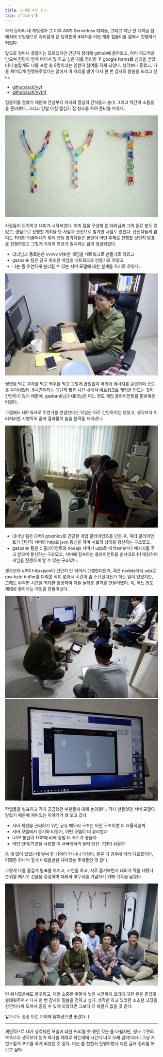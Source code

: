 ```yaml
---
title: 잉여톤 4회 후기
tags: ["diary"]
---
```


과거 동아리 내 게임잼과 그 이후 AWS Serverless 대회들, 그리고 지난 번 대리님 집에서의 코딩잼으로 자리잡게 된 잉여톤의 4회차를 이번 개롱 집들이를 겸해서 진행하게 되었다.

앞으로 얼마나 흥할지는 모르겠지만 간단히 정리해 github에 올려놨고, 여러 피드백을 받으며 간단히 언제 어디서 뭘 하고 싶은 지를 정리한 후 google forms로 신청을 받았더니 놀랍게도 나를 포함 총 9명이라는 인원이 참여를 하게 되었다. 생각보다 흥했고, 다들 재미있게 진행해주었다는 점에서 이 자리를 빌어 다시 한 번 감사의 말씀을 드리고 싶다.

- [github:lacti/yyt](https://github.com/lacti/yyt)
- [github:lacti/yyt/4](https://github.com/lacti/yyt/tree/master/4)

집들이를 겸했기 때문에 전날부터 아내와 열심히 간식들과 술(!) 그리고 약간의 소품들을 준비했다. 그리고 당일 아침 열심히 집 청소를 하여 준비를 마쳤다.

![YYT Wall](../images/20171029/yyt_4_1.jpg)

사람들이 도착하고 대회가 시작되었다. 이미 팀을 구성해 온 대리님과 그의 동료 분도 있었고, 랜덤으로 진행할 계획을 한 사람과 관전으로 참가한 사람도 있었다. 관전자들의 참여도 최대한 이끌어내기 위해 랜덤 참가자들은 본인이 어떤 주제로 진행할 것인지 발표를 진행하였고 그렇게 각자의 목표가 일치하는 팀이 생성되었다.

- 대리님과 동료분은 vvvvv 비슷한 게임을 네트워크로 만들기로 하였고
- gasbank 팀은 당구 비슷한 게임을 네트워크로 만들기로 하였고
- 나는 좀 유연하게 분리될 수 있는 서버 모델에 대한 설계를 하기로 하였다.

![gasbank on coding](../images/20171029/yyt_4_2.jpg)

냉면을 먹고 과자를 먹고 맥주를 먹고 그렇게 끊임없이 머리에 에너지를 공급하며 코드를 쏟아내었다. 6시간이라는 대단히 짧은 시간 내에서 네트워크로 게임을 만드는 것이 간단하지 않기 때문에, gasbank님과 대리님은 어느 정도 게임 클라이언트를 준비해온 터였다.

그럼에도 네트워크로 무언가를 연결한다는 작업은 아주 간단하지는 않았고, 생각보다 이러저러한 시행착오 끝에 결과물이 슬슬 윤곽을 드러냈다.

![coding harder](../images/20171029/yyt_4_3.jpg)

- 대리님 팀은 C#의 graphics로 간단한 게임 클라이언트를 만든 후, 여러 클라이언트가 간단히 서버와 http로 json 통신을 하며 서로의 상태를 갱신하는 구조였고,
- gasbank 팀은 c 클라이언트와 nodejs 서버가 udp로 매 frame마다 메시지를 주고 받으며 통신하는 구조였고, 서버에 접속하는 클라이언트를 순서대로 1:1 매칭하여 게임을 진행하게 할 수 있는 구조였다.

생각보다 c#의 http+json이 간단히 안 되어서 고생한다든가, 혹은 nodejs에서 udp로 raw byte buffer를 다뤄본 적이 없어서 시간이 좀 소요된다든가 하는 일이 있었지만, 그래도 부족한 시간을 최대한 활용하며 다들 놀라운 결과를 만들어냈다. 즉, 어느 정도 제대로 돌아가는 게임을 만들어냈다.

![presentation_1](../images/20171029/yyt_4_4.jpg)
![presentation_2](../images/20171029/yyt_4_5.jpg)

작업물을 발표하고 각자 궁금했던 부분들에 대해 논의했다. 각자 만들었던 서버 모델이 달랐기 때문에 재미있는 이야기가 꽤 오고 갔다.

- 서버 세션을 관리하기 위한 공유 메모리 구조는 어떤 구조이면 더 효율적일까
- 서버 모델에서 동기와 비동기, 어떤 모델이 더 유리할까
- UDP 통신이 TCP에 비해 정말 더 속도가 좋을까
- 어떤 언어/기반을 사용할 때 서버에서의 물리 엔진 구현이 쉬울까

등 꽤 많이 있었는데 벌써 잘 기억이 안 나니 아쉽다. 물론 다 경우에 따라 다르겠지만, 어쨌든 하나씩 깊게 다뤄볼만한 재미있는 주제들인 것 같다.

그렇게 다들 즐겁게 발표를 마치고, 시연을 하고, 서로 즐겨보면서 대회가 막을 내렸다. 순위를 매기고 선물을 증정하며 대회의 마무리를 기념하기 위해 기록을 남겼다.

![end of yyt4](../images/20171029/yyt_4_6.jpg)

먼 위치였음에도 불구하고, 다들 소중한 주말에 늦은 시간까지 코딩에 대한 혼을 즐겁게 불태워주어서 다시 한 번 감사의 말씀을 전하고 싶다. 생각만 하고 있었던 소소한 코딩을 잠깐이나마 모여서 즐길 수 있게 되었다면 그보다 더 바랄게 없을 것 같다.

앞으로도 종종 이런 기회에 많아졌으면 좋겠다 :)

---

개인적으로 내가 생각했던 모델에 대한 PoC를 못 했던 것은 좀 아쉽지만, 평소 수련의 부족으로 생각보다 뭔가 하나를 제대로 하는데에 시간이 너무 오래 걸리다보니 그냥 자연스럽게 포기를 하게 되었던 것 같다. 이는 좀 천천히 진행하면서 다른 글에 정리를 해보고 싶다.
